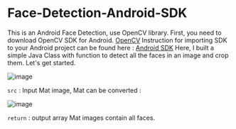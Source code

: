 # Face-Detection-Android-SDK
This is an Android Face Detection, use OpenCV library.
First, you need to download OpenCV SDK for Android.
<a href="https://sourceforge.net/projects/opencvlibrary/files/opencv-android/2.4.11/OpenCV-2.4.11-android-sdk.zip/download">OpenCV</a> 
Instruction for importing SDK to your Android project can be found here : <a href="https://docs.opencv.org/2.4/doc/tutorials/introduction/android_binary_package/O4A_SDK.html">Android SDK</a>
Here, I built a simple Java Class with function to detect all the faces in an image and crop them. Let's get started.

![image](https://user-images.githubusercontent.com/44139135/203688270-8099f403-d25d-411b-a682-d94b553630ef.png)

`src` : Input Mat image, Mat can be converted :

![image](https://user-images.githubusercontent.com/44139135/203688518-6341b7bf-7edf-4b58-ac39-ab50d95c6ca9.png)

`return` : output array Mat images contain all faces.
